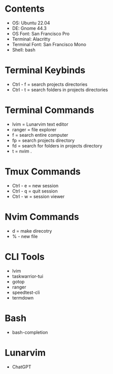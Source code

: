 # Contents
- OS: Ubuntu 22.04
- DE: Gnome 44.3
- OS Font: San Francisco Pro
- Terminal: Alacritty
- Terminal Font: San Francisco Mono
- Shell: bash

# Terminal Keybinds

- Ctrl - f = search projects directories
- Ctrl - t = search folders in projects directories

# Terminal Commands

- lvim = Lunarvim text editor
- ranger = file explorer
- f = search entire computer
- fp = search projects directory
- fd = search for folders in projects directory
- t = nvim .

 # Tmux Commands

- Ctrl - e = new session
- Ctrl - q = quit session
- Ctrl - w = session viewer

 # Nvim Commands

 - d = make direcotry
 - % - new file


# CLI Tools
- lvim
- taskwarrior-tui
- gotop
- ranger
- speedtest-cli
- termdown

# Bash

- bash-completion

# Lunarvim

- ChatGPT
